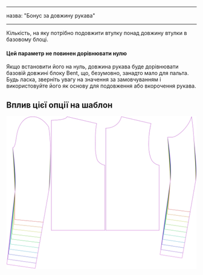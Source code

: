 - - -
назва: "Бонус за довжину рукава"
- - -

Кількість, на яку потрібно подовжити втулку понад довжину втулки в базовому блоці.

<Note>

#### Цей параметр не повинен дорівнювати нулю

Якщо встановити його на нуль, довжина рукава буде дорівнювати базовій довжині блоку Bent,
що, безумовно, занадто мало для пальта.
Будь ласка, зверніть увагу на значення за замовчуванням і використовуйте його як основу для подовження або вкорочення рукава.

</Note>

## Вплив цієї опції на шаблон

![На цьому зображенні показано вплив цієї опції шляхом накладання декількох варіантів, які мають різне значення для цієї опції](bent_sleevelengthbonus_sample.svg "Вплив цієї опції на шаблон")
